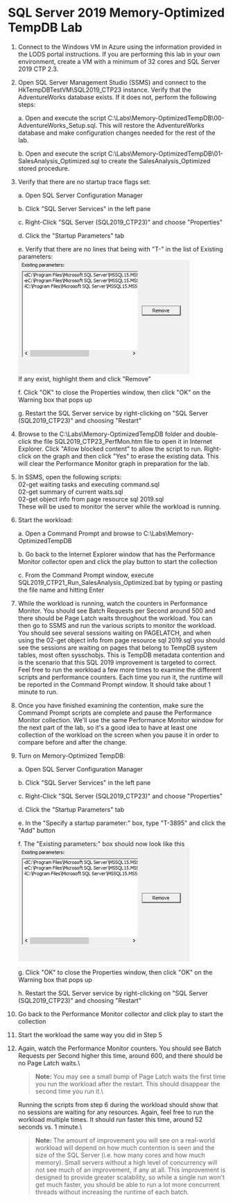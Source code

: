 # SQL Server 2019 Memory-Optimized TempDB Lab

1.  Connect to the Windows VM in Azure using the information provided in
    the LODS portal instructions. If you are performing this lab in your
    own environment, create a VM with a minimum of 32 cores and SQL
    Server 2019 CTP 2.3.

2.  Open SQL Server Management Studio (SSMS) and connect to the
    HkTempDBTestVM\\SQL2019\_CTP23 instance. Verify that the
    AdventureWorks database exists. If it does not, perform the
    following steps:

    a.  Open and execute the script
        C:\\Labs\\Memory-OptimizedTempDB\\00-AdventureWorks\_Setup.sql.
        This will restore the AdventureWorks database and make
        configuration changes needed for the rest of the lab.

    b.  Open and execute the script
        C:\\Labs\\Memory-OptimizedTempDB\\01-SalesAnalysis\_Optimized.sql
        to create the SalesAnalysis\_Optimized stored procedure.

3.  Verify that there are no startup trace flags set:

    a.  Open SQL Server Configuration Manager

    b.  Click "SQL Server Services" in the left pane

    c.  Right-Click "SQL Server (SQL2019\_CTP23)" and choose
        "Properties"

    d.  Click the "Startup Parameters" tab

    e.  Verify that there are no lines that being with "T-" in the list
        of Existing parameters:\
        ![StartupParametersNoFlag.png](./Media/StartupParametersNoFlag.png)\
        If any exist, highlight them and click "Remove"

    f.  Click "OK" to close the Properties window, then click "OK" on
        the Warning box that pops up

    g.  Restart the SQL Server service by right-clicking on "SQL Server
        (SQL2019\_CTP23)" and choosing "Restart"

4.  Browse to the C:\\Labs\\Memory-OptimizedTempDB folder and
    double-click the file SQL2019\_CTP23\_PerfMon.htm file to open it in
    Internet Explorer. Click "Allow blocked content" to allow the script
    to run. Right-click on the graph and then click "Yes" to erase the
    existing data. This will clear the Performance Monitor graph in
    preparation for the lab.

5.  In SSMS, open the following scripts:\
    02-get waiting tasks and executing command.sql\
    02-get summary of current waits.sql\
    02-get object info from page resource sql 2019.sql\
    These will be used to monitor the server while the workload is
    running.

6.  Start the workload:

    a.  Open a Command Prompt and browse to
        C:\\Labs\\Memory-OptimizedTempDB

    b.  Go back to the Internet Explorer window that has the Performance
        Monitor collector open and click the play button to start the
        collection

    c.  From the Command Prompt window, execute
        SQL2019\_CTP21\_Run\_SalesAnalysis\_Optimized.bat by typing or
        pasting the file name and hitting Enter

7.  While the workload is running, watch the counters in Performance
    Monitor. You should see Batch Requests per Second around 500 and
    there should be Page Latch waits throughout the workload. You can
    then go to SSMS and run the various scripts to monitor the workload.
    You should see several sessions waiting on PAGELATCH, and when using
    the 02-get object info from page resource sql 2019.sql you should
    see the sessions are waiting on pages that belong to TempDB system
    tables, most often sysschobjs. This is TempDB metadata contention
    and is the scenario that this SQL 2019 improvement is targeted to
    correct. Feel free to run the workload a few more times to examine
    the different scripts and performance counters. Each time you run
    it, the runtime will be reported in the Command Prompt window. It
    should take about 1 minute to run.

8.  Once you have finished examining the contention, make sure the
    Command Prompt scripts are complete and pause the Performance
    Monitor collection. We'll use the same Performance Monitor window
    for the next part of the lab, so it's a good idea to have at least
    one collection of the workload on the screen when you pause it in
    order to compare before and after the change.

9.  Turn on Memory-Optimized TempDB:

    a.  Open SQL Server Configuration Manager

    b.  Click "SQL Server Services" in the left pane

    c.  Right-Click "SQL Server (SQL2019\_CTP23)" and choose
        "Properties"

    d.  Click the "Startup Parameters" tab

    e.  In the "Specify a startup parameter:" box, type "T-3895" and
        click the "Add" button

    f.  The "Existing parameters:" box should now look like this\
        ![StartupParametersNoFlag.png](./Media/StartupParametersNoFlag.png)

    g.  Click "OK" to close the Properties window, then click "OK" on
        the Warning box that pops up

    h.  Restart the SQL Server service by right-clicking on "SQL Server
        (SQL2019\_CTP23)" and choosing "Restart"

10. Go back to the Performance Monitor collector and click play to start
    the collection

11. Start the workload the same way you did in Step 5

12. Again, watch the Performance Monitor counters. You should see Batch
    Requests per Second higher this time, around 600, and there should
    be no Page Latch waits.\
    > **Note:**
    > You may see a small bump of Page Latch waits the first
    time you run the workload after the restart. This should disappear
    the second time you run it.\
    
    Running the scripts from step 6 during the workload should show that
    no sessions are waiting for any resources. Again, feel free to run
    the workload multiple times. It should run faster this time, around
    52 seconds vs. 1 minute.\

    > **Note:**
    > The amount of improvement you will see on a real-world
    workload will depend on how much contention is seen and the size of
    the SQL Server (i.e. how many cores and how much memory). Small
    servers without a high level of concurrency will not see much of an
    improvement, if any at all. This improvement is designed to provide
    greater scalability, so while a single run won't get much faster,
    you should be able to run a lot more concurrent threads without
    increasing the runtime of each batch.
